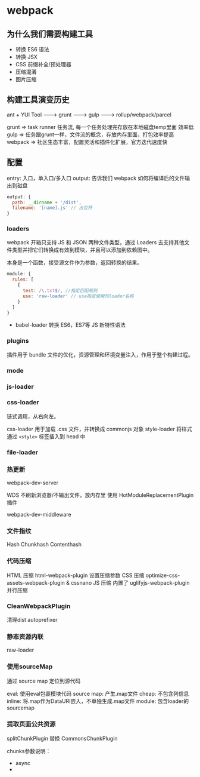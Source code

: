 # webpack

## 为什么我们需要构建工具

* 转换 ES6 语法
* 转换 JSX
* CSS 前缀补全/预处理器
* 压缩混淆
* 图片压缩

## 构建工具演变历史

ant + YUI Tool ---> grunt ---> gulp ---> rollup/webpack/parcel

grunt => task runner 任务流, 每一个任务处理完存放在本地磁盘temp里面 效率低
gulp => 任务跟grunt一样，文件流的概念，存放内存里面，打包效率提高
webpack => 社区生态丰富，配置灵活和插件化扩展，官方迭代速度快

## 配置

entry: 入口，单入口/多入口
output: 告诉我们 webpack 如何将编译后的文件输出到磁盘

```javascript
output: {
  path: __dirname + '/dist',
  filename: '[name].js' // 占位符
}
```

### loaders

webpack 开箱只支持 JS 和 JSON 两种文件类型，通过 Loaders 去支持其他文件类型并把它们转换成有效到模块，并且可以添加到依赖图中。

本身是一个函数，接受源文件作为参数，返回转换的结果。

```JavaScript
module: {
  rules: [
    {
      test: /\.txt$/, //指定匹配规则
      use: 'raw-loader' // use指定使用的loader名称
    }
  ]
}
```

* babel-loader 转换 ES6，ES7等 JS 新特性语法

### plugins

插件用于 bundle 文件的优化，资源管理和环境变量注入，作用于整个构建过程。

### mode

### js-loader

### css-loader

链式调用，从右向左。

css-loader 用于加载 .css 文件，并转换成 commonjs 对象
style-loader 将样式通过 `<style>` 标签插入到 head 中

### file-loader

### 热更新

webpack-dev-server

WDS 不刷新浏览器/不输出文件，放内存里
使用 HotModuleReplacementPlugin 插件

webpack-dev-middleware

### 文件指纹

Hash
Chunkhash
Contenthash

### 代码压缩

HTML 压缩 html-webpack-plugin 设置压缩参数
CSS 压缩 optimize-css-assets-webpack-plugin & cssnano
JS 压缩 内置了 uglifyjs-webpack-plugin 并行压缩

### CleanWebpackPlugin

清理dist
autoprefixer

### 静态资源内联

raw-loader

### 使用sourceMap

通过 source map 定位到源代码

eval: 使用eval包裹模块代码
source map: 产生.map文件
cheap: 不包含列信息
inline: 将.map作为DataURI嵌入，不单独生成.map文件
module: 包含loader的sourcemap

### 提取页面公共资源

splitChunkPlugin 替换 CommonsChunkPlugin

chunks参数说明：

* async
* 
